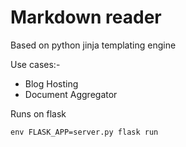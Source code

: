 # Markdown reader 

Based on python jinja templating engine

Use cases:-
- Blog Hosting
- Document Aggregator


Runs on flask
```
env FLASK_APP=server.py flask run
```

